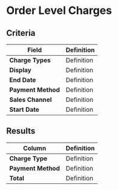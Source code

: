 # Order Level Charges

## Criteria

| **Field** | **Definition** |
| --- | --- |
| **Charge Types** | Definition |
| **Display** | Definition |
| **End Date** | Definition |
| **Payment Method** | Definition |
| **Sales Channel** | Definition |
| **Start Date** | Definition |

## Results

| **Column** | **Definition** |
| --- | --- |
| **Charge Type** | Definition |
| **Payment Method** | Definition |
| **Total** | Definition |
